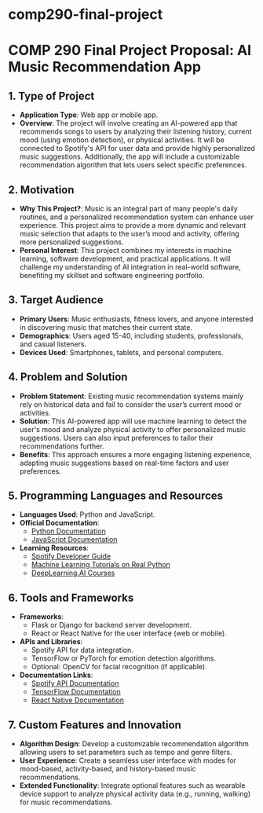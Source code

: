 # comp290-final-project

# COMP 290 Final Project Proposal: AI Music Recommendation App

## 1. Type of Project
- **Application Type**: Web app or mobile app.
- **Overview**: The project will involve creating an AI-powered app that recommends songs to users by analyzing their listening history, current mood (using emotion detection), or physical activities. It will be connected to Spotify's API for user data and provide highly personalized music suggestions. Additionally, the app will include a customizable recommendation algorithm that lets users select specific preferences.

## 2. Motivation
- **Why This Project?**: Music is an integral part of many people's daily routines, and a personalized recommendation system can enhance user experience. This project aims to provide a more dynamic and relevant music selection that adapts to the user’s mood and activity, offering more personalized suggestions.
- **Personal Interest**: This project combines my interests in machine learning, software development, and practical applications. It will challenge my understanding of AI integration in real-world software, benefiting my skillset and software engineering portfolio.

## 3. Target Audience
- **Primary Users**: Music enthusiasts, fitness lovers, and anyone interested in discovering music that matches their current state.
- **Demographics**: Users aged 15-40, including students, professionals, and casual listeners.
- **Devices Used**: Smartphones, tablets, and personal computers.

## 4. Problem and Solution
- **Problem Statement**: Existing music recommendation systems mainly rely on historical data and fail to consider the user’s current mood or activities.
- **Solution**: This AI-powered app will use machine learning to detect the user's mood and analyze physical activity to offer personalized music suggestions. Users can also input preferences to tailor their recommendations further.
- **Benefits**: This approach ensures a more engaging listening experience, adapting music suggestions based on real-time factors and user preferences.

## 5. Programming Languages and Resources
- **Languages Used**: Python and JavaScript.
- **Official Documentation**:
  - [Python Documentation](https://docs.python.org/3/)
  - [JavaScript Documentation](https://developer.mozilla.org/en-US/docs/Web/JavaScript)
- **Learning Resources**:
  - [Spotify Developer Guide](https://developer.spotify.com/documentation/)
  - [Machine Learning Tutorials on Real Python](https://realpython.com/tutorials/machine-learning/)
  - [DeepLearning.AI Courses](https://www.deeplearning.ai/)

## 6. Tools and Frameworks
- **Frameworks**:
  - Flask or Django for backend server development.
  - React or React Native for the user interface (web or mobile).
- **APIs and Libraries**:
  - Spotify API for data integration.
  - TensorFlow or PyTorch for emotion detection algorithms.
  - Optional: OpenCV for facial recognition (if applicable).
- **Documentation Links**:
  - [Spotify API Documentation](https://developer.spotify.com/documentation/web-api/)
  - [TensorFlow Documentation](https://www.tensorflow.org/api_docs)
  - [React Native Documentation](https://reactnative.dev/docs/getting-started)

## 7. Custom Features and Innovation
- **Algorithm Design**: Develop a customizable recommendation algorithm allowing users to set parameters such as tempo and genre filters.
- **User Experience**: Create a seamless user interface with modes for mood-based, activity-based, and history-based music recommendations.
- **Extended Functionality**: Integrate optional features such as wearable device support to analyze physical activity data (e.g., running, walking) for music recommendations.

